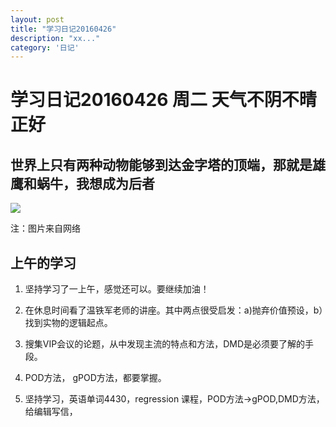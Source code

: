 ```yaml
---
layout: post
title: "学习日记20160426"
description: "xx..."
category: '日记'
---
```



# 学习日记20160426 周二 天气不阴不晴 正好


## 世界上只有两种动物能够到达金字塔的顶端，那就是雄鹰和蜗牛，我想成为后者


<img src="http://i3.piimg.com/6e5b184b42280cde.jpg">

注：图片来自网络

## 上午的学习

1. 坚持学习了一上午，感觉还可以。要继续加油！

2. 在休息时间看了温铁军老师的讲座。其中两点很受启发：a)抛弃价值预设，b）找到实物的逻辑起点。

1. 搜集VIP会议的论题，从中发现主流的特点和方法，DMD是必须要了解的手段。

2. POD方法， gPOD方法，都要掌握。

3. 坚持学习，英语单词4430，regression 课程，POD方法->gPOD,DMD方法，给编辑写信，
